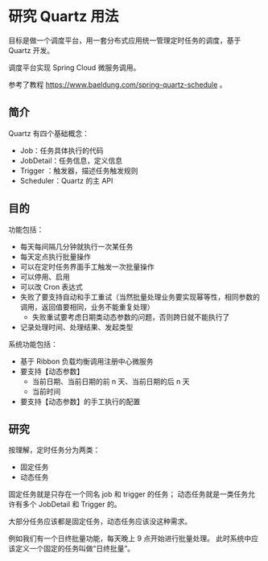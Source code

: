 # 研究 Quartz 用法
目标是做一个调度平台，用一套分布式应用统一管理定时任务的调度，基于 Quartz 开发。

调度平台实现 Spring Cloud 微服务调用。

参考了教程 https://www.baeldung.com/spring-quartz-schedule 。

## 简介
Quartz 有四个基础概念：
- Job：任务具体执行的代码
- JobDetail：任务信息，定义信息
- Trigger ：触发器，描述任务触发规则
- Scheduler：Quartz 的主 API

## 目的
功能包括：
- 每天每间隔几分钟就执行一次某任务
- 每天定点执行批量操作
- 可以在定时任务界面手工触发一次批量操作
- 可以停用、启用
- 可以改 Cron 表达式
- 失败了要支持自动和手工重试（当然批量处理业务要实现幂等性，相同参数的调用，返回值要相同，业务不能重复处理）
    - 失败重试要考虑日期类动态参数的问题，否则跨日就不能执行了
- 记录处理时间、处理结果、发起类型

系统功能包括：
- 基于 Ribbon 负载均衡调用注册中心微服务
- 要支持【动态参数】
    - 当前日期、当前日期的前 n 天、当前日期的后 n 天
    - 当前时间
- 要支持【动态参数】的手工执行的配置


## 研究
按理解，定时任务分为两类：
- 固定任务
- 动态任务

固定任务就是只存在一个同名 job 和 trigger 的任务；
动态任务就是一类任务允许有多个 JobDetail 和 Trigger 的。

大部分任务应该都是固定任务，动态任务应该没这种需求。

例如我们有一个日终批量功能，每天晚上 9 点开始进行批量处理。
此时系统中应该定义一个固定的任务叫做“日终批量”。



